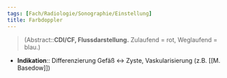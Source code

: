 ```yaml
---
tags: [Fach/Radiologie/Sonographie/Einstellung]
title: Farbdoppler
---
```

> (Abstract::**CDI/CF, Flussdarstellung.** Zulaufend = rot, Weglaufend = blau.)
- **Indikation**:: Differenzierung Gefäß ↔︎ Zyste, Vaskularisierung (z.B. [[M. Basedow]])